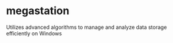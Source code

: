# megastation
Utilizes advanced algorithms to manage and analyze data storage efficiently on Windows
